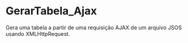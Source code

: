 # GerarTabela_Ajax

Gera uma tabela a partir de uma requisição AJAX de um arquivo JSOS usando XMLHttpRequest.
